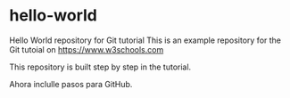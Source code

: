# hello-world
Hello World repository for Git tutorial
This is an example repository for the Git tutoial on https://www.w3schools.com

This repository is built step by step in the tutorial.

Ahora inclulle pasos para GitHub.
